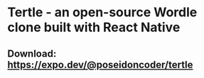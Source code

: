# Tertle - an open-source Wordle clone built with React Native

## Download: https://expo.dev/@poseidoncoder/tertle
